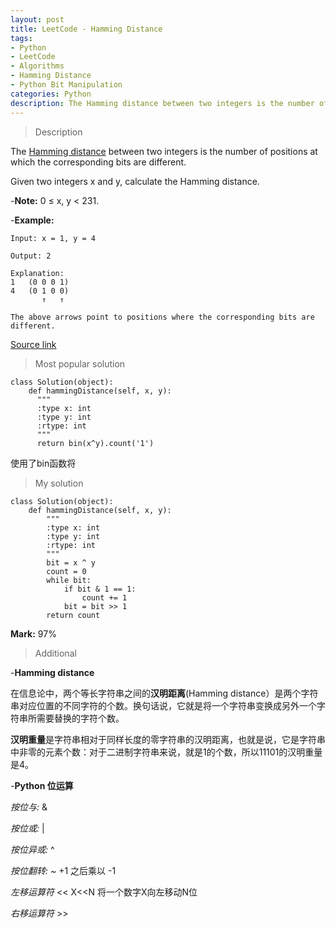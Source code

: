 ```yaml
---
layout: post
title: LeetCode - Hamming Distance
tags:
- Python
- LeetCode
- Algorithms
- Hamming Distance
- Python Bit Manipulation
categories: Python
description: The Hamming distance between two integers is the number of positions at which the corresponding bits are different.Given two integers x and y, calculate the Hamming distance.
---
```


> Description

The [Hamming distance](https://en.wikipedia.org/wiki/Hamming_distance) between two integers is the number of positions at which the corresponding bits are different.

Given two integers x and y, calculate the Hamming distance.

-**Note:**
0 ≤ x, y < 231.

-**Example:**
```
Input: x = 1, y = 4

Output: 2

Explanation:
1   (0 0 0 1)
4   (0 1 0 0)
       ↑   ↑

The above arrows point to positions where the corresponding bits are different.
```

[Source link](https://leetcode.com/problems/hamming-distance/#/description)

<!-- more -->
> Most popular solution

```
class Solution(object):
    def hammingDistance(self, x, y):
      """
      :type x: int
      :type y: int
      :rtype: int
      """
      return bin(x^y).count('1')
```
使用了bin函数将


> My solution

```
class Solution(object):
    def hammingDistance(self, x, y):
        """
        :type x: int
        :type y: int
        :rtype: int
        """
        bit = x ^ y
        count = 0
        while bit:
            if bit & 1 == 1:
                count += 1
            bit = bit >> 1
        return count
```

**Mark:** 97%

> Additional

-**Hamming distance**

在信息论中，两个等长字符串之间的**汉明距离**(Hamming distance）是两个字符串对应位置的不同字符的个数。换句话说，它就是将一个字符串变换成另外一个字符串所需要替换的字符个数。

**汉明重量**是字符串相对于同样长度的零字符串的汉明距离，也就是说，它是字符串中非零的元素个数：对于二进制字符串来说，就是1的个数，所以11101的汉明重量是4。

-**Python 位运算**

*按位与:* &

*按位或:* |

*按位异或:* ^

*按位翻转:* ~       +1 之后乘以 -1

*左移运算符* <<      X<<N 将一个数字X向左移动N位

*右移运算符* >>       
